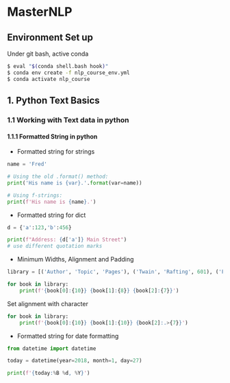 # MasterNLP

## Environment Set up
Under git bash, active conda 
```sh
$ eval "$(conda shell.bash hook)"
$ conda env create -f nlp_course_env.yml
$ conda activate nlp_course
```

## 1. Python Text Basics
### 1.1 Working with Text data in python
#### 1.1.1 Formatted String in python

- Formatted string for strings
```python
name = 'Fred'

# Using the old .format() method:
print('His name is {var}.'.format(var=name))

# Using f-strings:
print(f'His name is {name}.')
```

- Formatted string for dict
```python
d = {'a':123,'b':456}

print(f"Address: {d['a']} Main Street")
# use different quotation marks
```

- Minimum Widths, Alignment and Padding
```python
library = [('Author', 'Topic', 'Pages'), ('Twain', 'Rafting', 601), ('Feynman', 'Physics', 95), ('Hamilton', 'Mythology', 144)]

for book in library:
    print(f'{book[0]:{10}} {book[1]:{8}} {book[2]:{7}}')
```

Set alignment with character
```python
for book in library:
    print(f'{book[0]:{10}} {book[1]:{10}} {book[2]:.>{7}}') 
```

- Formatted string for date formatting
```python
from datetime import datetime

today = datetime(year=2018, month=1, day=27)

print(f'{today:%B %d, %Y}')
```